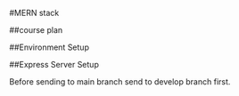 #MERN stack




##course plan


##Environment Setup


##Express Server Setup

Before sending to main branch send to develop branch first. 